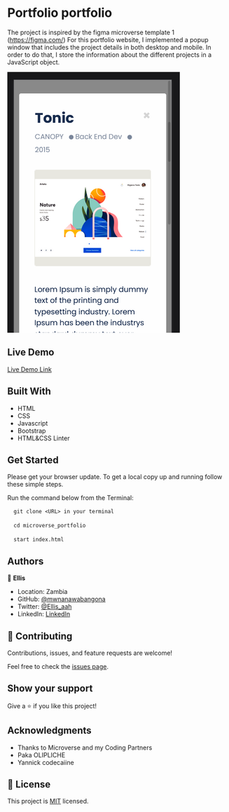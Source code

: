 # Portfolio portfolio

The project is inspired by the figma microverse template 1 (https://figma.com/)
For this portfolio website, I implemented a popup window that includes the project details in both desktop and mobile. In order to do that, I store the information about the different projects in a JavaScript object.


![screenshot](./image/mobdemo.PNG)

 

## Live Demo

[Live Demo Link](https://mwanawabangona.github.io/mobile-portfolio/)
 
## Built With

- HTML
- CSS
- Javascript
- Bootstrap 
- HTML&CSS Linter

## Get Started

Please get your browser update.
To get a local copy up and running follow these simple steps.

Run the command below from the Terminal:

      git clone <URL> in your terminal

	  cd microverse_portfolio

	  start index.html



## Authors

👤 **Ellis**

- Location: Zambia
- GitHub: [@mwnanawabangona](https://github.com/mwanawabangona)
- Twitter: [@Ellis_aah](https://twitter.com/Ellis-aah)
- LinkedIn: [LinkedIn](https://www.linkedin.com/)


## 🤝 Contributing

Contributions, issues, and feature requests are welcome!

Feel free to check the [issues page](https://github.com/codecaiine/microverse-javascript/issues).

## Show your support

Give a ⭐️ if you like this project!

## Acknowledgments

- Thanks to Microverse and my Coding Partners
- Paka OLIPLICHE
- Yannick codecaiine

## 📝 License

This project is [MIT](./MIT.md) licensed.
